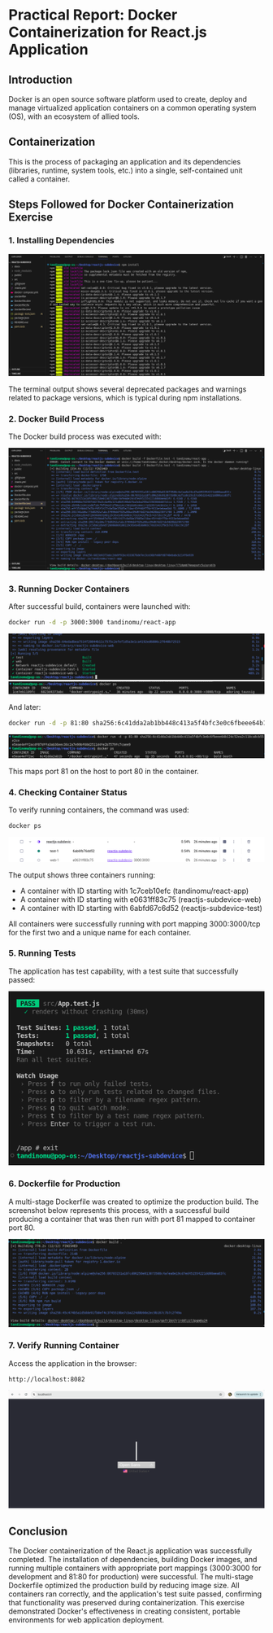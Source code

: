 # Practical Report: Docker Containerization for React.js Application

## Introduction

Docker is an open source software platform used to create, deploy and manage virtualized application containers on a common operating system (OS), with an ecosystem of allied tools. 

## Containerization

This is the process of packaging an application and its dependencies (libraries, runtime, system tools, etc.) into a single, self-contained unit called a container. 

## Steps Followed for Docker Containerization Exercise

### 1. Installing Dependencies

![1](./Images/1.png)


The terminal output shows several deprecated packages and warnings related to package versions, which is typical during npm installations. 

### 2. Docker Build Process

The Docker build process was executed with:

![2](./Images/2.png)


### 3. Running Docker Containers

After successful build, containers were launched with:

```bash
docker run -d -p 3000:3000 tandinomu/react-app
```
![6](./Images/6.png)
![5](./Images/5.png)

And later:

```bash
docker run -d -p 81:80 sha256:6c41dda2ab1bb448c413a5f4bfc3e0c6fbeee64b124c52ea2c118ca8cb55e2ce
```
![14](./Images/13.png)

This maps port 81 on the host to port 80 in the container.

### 4. Checking Container Status

To verify running containers, the command was used:

```bash
docker ps
```
![8](./Images/8.png)

The output shows three containers running:
- A container with ID starting with 1c7ceb10efc (tandinomu/react-app)
- A container with ID starting with e0631ff83c75 (reactjs-subdevice-web)
- A container with ID starting with 6abfd67c6d52 (reactjs-subdevice-test)

All containers were successfully running with port mapping 3000:3000/tcp for the first two and a unique name for each container.


### 5. Running Tests

The application has test capability, with a test suite that successfully passed:

![9](./Images/9.png)


### 6. Dockerfile for Production

A multi-stage Dockerfile was created to optimize the production build. The screenshot below represents this process, with a successful build producing a container that was then run with port 81 mapped to container port 80.

![10](./Images/10.png)
 
### 7. Verify Running Container
Access the application in the browser:

```bash
http://localhost:8082
```
![14](./Images/14.png)

## Conclusion

The Docker containerization of the React.js application was successfully completed. The installation of dependencies, building Docker images, and running multiple containers with appropriate port mappings (3000:3000 for development and 81:80 for production) were successful. The multi-stage Dockerfile optimized the production build by reducing image size. All containers ran correctly, and the application's test suite passed, confirming that functionality was preserved during containerization. This exercise demonstrated Docker's effectiveness in creating consistent, portable environments for web application deployment.